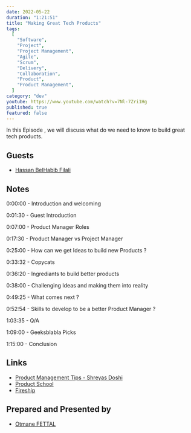 ```yaml
---
date: 2022-05-22
duration: "1:21:51"
title: "Making Great Tech Products"
tags:
  [
    "Software",
    "Project",
    "Project Management",
    "Agile",
    "Scrum",
    "Delivery",
    "Collaboration",
    "Product",
    "Product Management",
  ]
category: "dev"
youtube: https://www.youtube.com/watch?v=7Nl-7Zri1Hg
published: true
featured: false
---
```


In this Episode , we will discuss what do we need to know to build great tech products.

## Guests

- [Hassan BelHabib Filali](https://www.linkedin.com/in/hassan-belhabib-filali-0404b418/)

## Notes

0:00:00 - Introduction and welcoming

0:01:30 - Guest Introduction

0:07:00 - Product Manager Roles

0:17:30 - Product Manager vs Project Manager

0:25:00 - How can we get Ideas to build new Products ?

0:33:32 - Copycats

0:36:20 - Ingrediants to build better products

0:38:00 - Challenging Ideas and making them into reality

0:49:25 - What comes next ?

0:52:54 - Skills to develop to be a better Product Manager ?

1:03:35 - Q/A

1:09:00 - Geeksblabla Picks

1:15:00 - Conclusion

## Links

- [Product Management Tips - Shreyas Doshi](https://twitter.com/shreyas)
- [Product School](https://www.productschool.com/)
- [Fireship](https://www.youtube.com/c/Fireship)

## Prepared and Presented by

- [Otmane FETTAL](https://twitter.com/ofettal)

